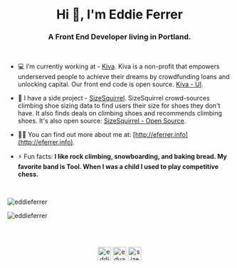 <!--
**eddieferrer/eddieferrer** is a ✨ _special_ ✨ repository because its `README.md` (this file) appears on your GitHub profile.

Here are some ideas to get you started:

- 🔭 I’m currently working on ...
- 🌱 I’m currently learning ...
- 👯 I’m looking to collaborate on ...
- 🤔 I’m looking for help with ...
- 💬 Ask me about ...
- 📫 How to reach me: ...
- 😄 Pronouns: ...
- ⚡ Fun fact: ...
-->

<h1 align="center">Hi 👋, I'm Eddie Ferrer</h1>
<h3 align="center">A Front End Developer living in Portland.</h3>
<br/>

- 💻  I’m currently working at - [Kiva](kiva.org). Kiva is a non-profit that empowers underserved people to achieve their dreams by crowdfunding loans and unlocking capital. Our front end code is open source. [Kiva - UI](https://github.com/kiva/ui).

- 🧗  I have a side project - [SizeSquirrel](sizesquirrel.com). SizeSquirrel crowd-sources climbing shoe sizing data to find users their size for shoes they don't have. It also finds deals on climbing shoes and recommends climbing shoes. It's also open source: [SizeSquirrel - Open Source](https://github.com/eddieferrer/sizesquirrel-open).

- 👨‍💻  You can find out more about me at: [http://eferrer.info](http://eferrer.info).

- ⚡ Fun facts: **I like rock climbing, snowboarding, and baking bread. My favorite band is Tool. When I was a child I used to play competitive chess.**
<br/>
  
<p><img src="https://github-readme-stats.vercel.app/api/top-langs/?username=eddieferrer&layout=compact&hide=html" alt="eddieferrer" /></p>

<p><img src="https://github-readme-stats.vercel.app/api?username=eddieferrer&show_icons=true" alt="eddieferrer" /></p>

<br/>
<br/>

<p align="center">
<a href="https://github.com/eddieferrer" target="blank"><img align="center" src="https://cdn.jsdelivr.net/npm/simple-icons@3.0.1/icons/github.svg" alt="eddieferrer" height="30" width="30" /></a>
<a href="https://linkedin.com/in/eduardoferrer" target="blank"><img align="center" src="https://cdn.jsdelivr.net/npm/simple-icons@3.0.1/icons/linkedin.svg" alt="eduardoferrer" height="30" width="30" /></a>
<a href="https://instagram.com/sizesquirrel" target="blank"><img align="center" src="https://cdn.jsdelivr.net/npm/simple-icons@3.0.1/icons/instagram.svg" alt="sizesquirrel" height="30" width="30" /></a>
</p>
